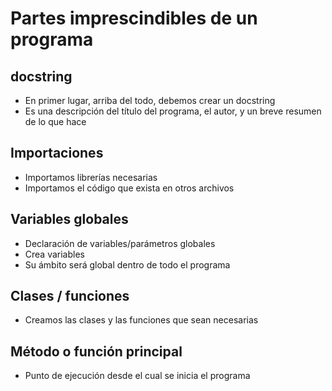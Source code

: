 # Partes imprescindibles de un programa

## docstring
- En primer lugar, arriba del todo, debemos crear un docstring
- Es una descripción del título del programa, el autor, y un breve resumen de lo que hace

## Importaciones
- Importamos librerías necesarias
- Importamos el código que exista en otros archivos

## Variables  globales
- Declaración de variables/parámetros globales
- Crea variables
- Su ámbito será global dentro de todo el programa

## Clases / funciones
- Creamos las clases y las funciones que sean necesarias

## Método o función principal
- Punto de ejecución desde el cual se inicia el programa

